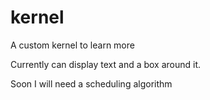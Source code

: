 # kernel
A custom kernel to learn more

Currently can display text and a box around it.

Soon I will need a scheduling algorithm
